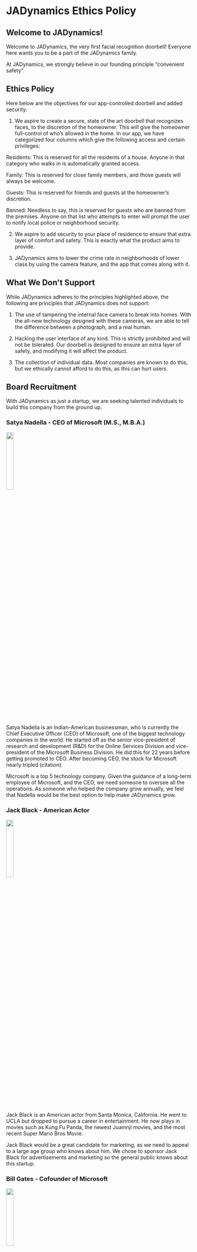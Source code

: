 # JADynamics Ethics Policy

## Welcome to JADynamics!

Welcome to JADynamics, the very first facial recognition doorbell! Everyone here wants you to be a part of the JADynamics family.

At JADynamics, we strongly believe in our founding principle “convenient safety”.

## Ethics Policy

Here below are the objectives for our app-controlled doorbell and added security:

1. We aspire to create a secure, state of the art doorbell that recognizes faces, to the discretion of the homeowner. This will give the homeowner full-control of who’s allowed in the home. In our app, we have categorized four columns which give the following access and certain privileges:

Residents: This is reserved for all the residents of a house. Anyone in that category who walks in is automatically granted access.

Family: This is reserved for close family members, and those guests will always be welcome.

Guests: This is reserved for friends and guests at the homeowner’s discretion.

Banned: Needless to say, this is reserved for guests who are banned from the premises. Anyone on that list who attempts to enter will prompt the user to notify local police or neighborhood security.

2. We aspire to add security to your place of residence to ensure that extra layer of comfort and safety. This is exactly what the product aims to provide.

3. JADynamics aims to lower the crime rate in neighborhoods of lower class by using the camera feature, and the app that comes along with it.

## What We Don't Support

While JADynamics adheres to the principles highlighted above, the following are principles that JADynamics does not support:

1. The use of tampering the internal face camera to break into homes. With the all-new technology designed with these cameras, we are able to tell the difference between a photograph, and a real human.

2. Hacking the user interface of any kind. This is strictly prohibited and will not be tolerated. Our doorbell is designed to ensure an extra layer of safety, and modifying it will affect the product.

3. The collection of individual data. Most companies are known to do this, but we ethically cannot afford to do this, as this can hurt users.

## Board Recruitment

With JADynamics as just a startup, we are seeking talented individuals to build this company from the ground up. 

### Satya Nadella - CEO of Microsoft (M.S., M.B.A.)

<img src="https://user-images.githubusercontent.com/111559647/233813128-a8db29b2-8242-4b96-955d-8a85aa9e05f5.jpg" width=20% height=20%>



Satya Nadella is an Indian-American businessman, who is currently the Chief Executive Officer (CEO) of Microsoft, one of the biggest technology companies in the world. He started off as the senior vice-president of research and development (R&D) for the Online Services Division and vice-president of the Microsoft Business Division. He did this for 22 years before getting promoted to CEO. After becoming CEO, the stock for Microsoft nearly tripled (citation).

Microsoft is a top 5 technology company. Given the guidance of a long-term employee of Microsoft, and the CEO, we need someone to oversee all the operations. As someone who helped the company grow annually, we feel that Nadella would be the best option to help make JADynamics grow.

### Jack Black - American Actor

<img src="https://user-images.githubusercontent.com/111559647/233813136-ca57e0bd-71fb-4aab-bc1c-dd28881ea50a.jpg" width=20% height=20%>

Jack Black is an American actor from Santa Monica, California. He went to UCLA but dropped to pursue a career in entertainment. He now plays in movies such as Kung Fu Panda, the newest Juamnji movies, and the most recent Super Mario Bros Movie.

Jack Black would be a great candidate for marketing, as we need to appeal to a large age group who knows about him. We chose to sponsor Jack Black for advertisements and marketing so the general public knows about this startup.

### Bill Gates - Cofounder of Microsoft

<img src="https://user-images.githubusercontent.com/111559647/233813138-e881d05d-6218-48ad-8d13-2e5c8cc6f072.jpg" width=20% height=20%>

William “Bill” Gates, is a philanthropist, entrepreneur and investor. He is widely regarded as one of the most successful businessmen of all time. He co-founded Microsoft along with his childhood best friend in 1975. He was CEO for 25 years until stepping down in January of 2000. Although he is no longer affiliated with Microsoft, he has pursued many philanthropic endeavors.

We could hire an abundance of workers who have experience with software development, but we can only hire so many of those. In order to run a successful start-up, we need someone to help with our finances and accounting. As the cofounder of Microsoft, Bill Gates has enough experience to give us the proper guidance to become the company we strive to become.
